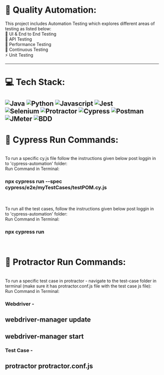 # 💫 Quality Automation:
This project includes Automation Testing which explores different areas of testing as listed below:<br>🔭 UI & End to End Testing<br>🤝 API Testing<br>🌱 Performance Testing<br>💬 Continuous Testing<br>⚡ Unit Testing


-------------------------------------------------------------------------------------------------------------------------------------------------------

# 💻 Tech Stack:
![Java](https://img.shields.io/badge/java-%23ED8B00.svg?style=for-the-badge&logo=java&logoColor=white) 
![Python](https://img.shields.io/badge/python-3670A0?style=for-the-badge&logo=python&logoColor=ffdd54) 
![Javascript](https://img.shields.io/badge/JavaScript-323330?style=for-the-badge&logo=javascript&logoColor=F7DF1E)
![Jest](https://img.shields.io/badge/Jest-323330?style=for-the-badge&logo=Jest&logoColor=white) 
<br />
![Selenium](https://badgen.net/badge/Selenium/Java&Python/red?icon=twitter) 
![Protractor](https://badgen.net/badge/Protractor/E2E-Testing/red?icon=twitter)
![Cypress](https://badgen.net/badge/Cypress/UI-Testing/red?icon=twitter)
![Postman](https://badgen.net/badge/Postman/API-Testing/red?icon=twitter)
![JMeter](https://badgen.net/badge/JMeter/Performance-Testing/red?icon=twitter)
![BDD](https://badgen.net/badge/BDD&Devops/Continuous-Testing/red?icon=twitter)
<br />
-------------------------------------------------------------------------------------------------------------------------------------------------------

# :gem: Cypress Run Commands:
<br />
To run a specific cy.js file follow the instructions given below post loggin in to 'cypress-automation' folder:
<br />
Run Command in Terminal: 
<h3>npx cypress run --spec cypress/e2e/myTestCases/testPOM.cy.js</h3>
<br />
<br />
To run all the test cases, follow the instructions given below post loggin in to 'cypress-automation' folder:
<br />
Run Command in Terminal: 
<h3>npx cypress run</h3>
<br />

# :dart: Protractor Run Commands:
<br />
To run a specific test case in protractor - navigate to the test-case folder in terminal (make sure it has protractor.conf.js file with the test case js file):
<br />
Run Command in Terminal: 
<h3>Webdriver - </h3>
<h2>webdriver-manager update</h2>
<h2>webdriver-manager start</h2>
<h3>Test Case - </h3>
<h2>protractor protractor.conf.js</h2>
<br />
